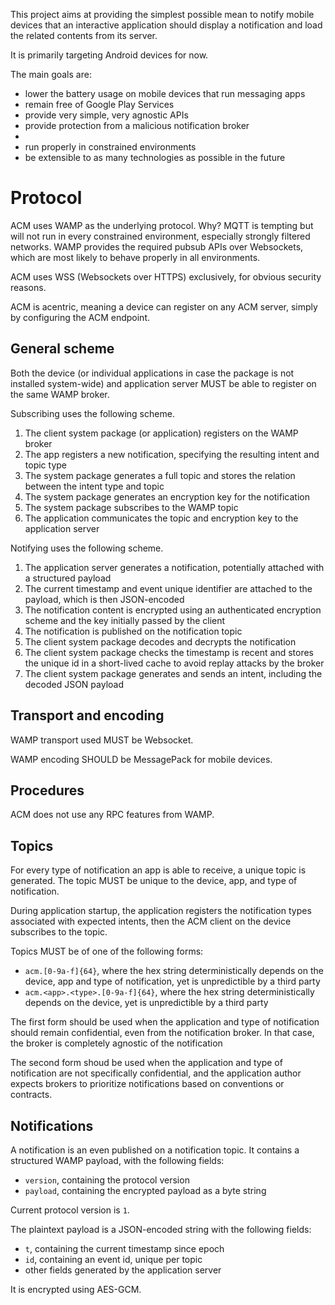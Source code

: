 This project aims at providing the simplest possible mean to notify mobile
devices that an interactive application should display a notification and
load the related contents from its server.

It is primarily targeting Android devices for now.

The main goals are:
 - lower the battery usage on mobile devices that run messaging apps
 - remain free of Google Play Services
 - provide very simple, very agnostic APIs
 - provide protection from a malicious notification broker
 - 
 - run properly in constrained environments
 - be extensible to as many technologies as possible in the future

Protocol
========

ACM uses WAMP as the underlying protocol. Why? MQTT is tempting but will
not run in every constrained environment, especially strongly filtered
networks. WAMP provides the required pubsub APIs over Websockets, which
are most likely to behave properly in all environments.

ACM uses WSS (Websockets over HTTPS) exclusively, for obvious security
reasons.

ACM is acentric, meaning a device can register on any ACM server, simply
by configuring the ACM endpoint. 

General scheme
--------------

Both the device (or individual applications in case the package is not
installed system-wide) and application server MUST be able to register
on the same WAMP broker.

Subscribing uses the following scheme.

1. The client system package (or application) registers on the WAMP
   broker
2. The app registers a new notification, specifying the resulting
   intent and topic type
3. The system package generates a full topic and stores the relation
   between the intent type and topic
4. The system package generates an encryption key for the notification
5. The system package subscribes to the WAMP topic
6. The application communicates the topic and encryption key to the
   application server

Notifying uses the following scheme.

1. The application server generates a notification, potentially
   attached with a structured payload
2. The current timestamp and event unique identifier are attached
   to the payload, which is then JSON-encoded
3. The notification content is encrypted using an authenticated
   encryption scheme and the key initially passed by the client
4. The notification is published on the notification topic
5. The client system package decodes and decrypts the notification
6. The client system package checks the timestamp is recent and stores
   the unique id in a short-lived cache to avoid replay attacks by the
   broker
7. The client system package generates and sends an intent, including
   the decoded JSON payload

Transport and encoding
----------------------

WAMP transport used MUST be Websocket.

WAMP encoding SHOULD be MessagePack for mobile devices.

Procedures
----------

ACM does not use any RPC features from WAMP.

Topics
------

For every type of notification an app is able to receive, a unique topic
is generated. The topic MUST be unique to the device, app, and type of
notification.

During application startup, the application registers the notification
types associated with expected intents, then the ACM client on the device
subscribes to the topic.

Topics MUST be of one of the following forms:

 - `acm.[0-9a-f]{64}`, where the hex string deterministically depends on
   the device, app and type of notification, yet is unpredictible by a
   third party
 - `acm.<app>.<type>.[0-9a-f]{64}`, where the hex string deterministically
   depends on the device, yet is unpredictible by a third party

The first form should be used when the application and type of notification
should remain confidential, even from the notification broker. In that case,
the broker is completely agnostic of the notification

The second form shoud be used when the application and type of notification
are not specifically confidential, and the application author expects brokers
to prioritize notifications based on conventions or contracts.

Notifications
-------------

A notification is an even published on a notification topic. It contains
a structured WAMP payload, with the following fields:

 - `version`, containing the protocol version
 - `payload`, containing the encrypted payload as a byte string

Current protocol version is `1`.

The plaintext payload is a JSON-encoded string with the following fields:

 - `t`, containing the current timestamp since epoch
 - `id`, containing an event id, unique per topic
 - other fields generated by the application server

It is encrypted using AES-GCM.
